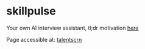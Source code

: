 # skillpulse
Your own AI interview assistant, tl;dr motivation [here](https://dejanualex.medium.com/reshaping-the-job-market-5be1b4afab01)

Page accessible at: [talentscrn](https://talentscrn.github.io/)
